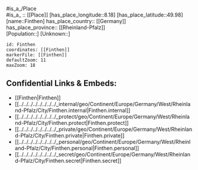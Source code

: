 ﻿---
location: [49.98,8.18] 
mapzoom: [7,12] 
mapmarker: city 
type: City
tags:
- geo/City


SpocWebEntityId: 30173
isDeleted: false
confidential: public

---
#is_a_/Place  
#is_a_ :: [[Place]] 
[has_place_longitude::8.18] 
[has_place_latitude::49.98] 
[name::Finthen] 
has_place_country:: [[Germany]]  
has_place_province:: [[Rheinland-Pfalz]]  
[Population::] 
[Unknown::] 


```leaflet
id: Finthen
coordinates: [[Finthen]] 
markerFile: [[Finthen]] 
defaultZoom: 11 
maxZoom: 18
```


## Confidential Links & Embeds: 
- [[Finthen|Finthen]]  
- [[../../../../../../../../_internal/geo/Continent/Europe/Germany/West/Rheinland-Pfalz/City/Finthen.internal|Finthen.internal]] 
- [[../../../../../../../../_protect/geo/Continent/Europe/Germany/West/Rheinland-Pfalz/City/Finthen.protect|Finthen.protect]] 
- [[../../../../../../../../_private/geo/Continent/Europe/Germany/West/Rheinland-Pfalz/City/Finthen.private|Finthen.private]] 
- [[../../../../../../../../_personal/geo/Continent/Europe/Germany/West/Rheinland-Pfalz/City/Finthen.personal|Finthen.personal]] 
- [[../../../../../../../../_secret/geo/Continent/Europe/Germany/West/Rheinland-Pfalz/City/Finthen.secret|Finthen.secret]] 

